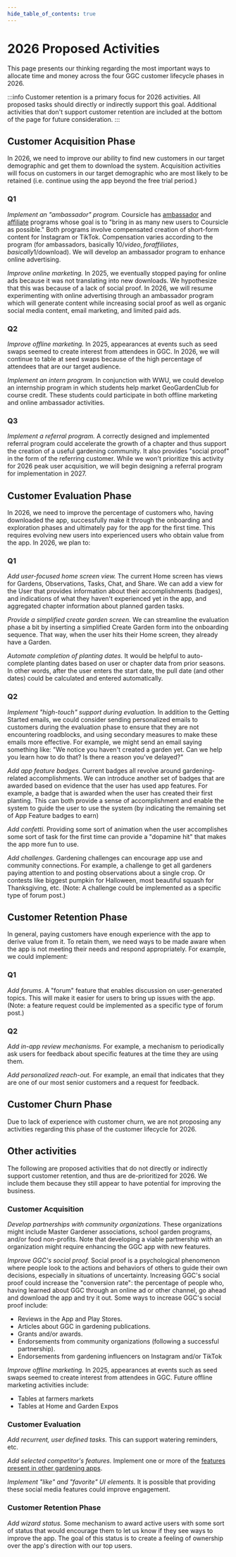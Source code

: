 ```yaml
---
hide_table_of_contents: true
---
```


# 2026 Proposed Activities

This page presents our thinking regarding the most important ways to allocate time and money across the four GGC customer lifecycle phases in 2026.

:::info
Customer retention is a primary focus for 2026 activities.  All proposed tasks should directly or indirectly support this goal.  Additional activities that don't support customer retention are included at the bottom of the page for future consideration.
:::

## Customer Acquisition Phase

In 2026, we need to improve our ability to find new customers in our target demographic and get them to download the system. Acquisition activities will focus on customers in our target demographic who are most likely to be retained (i.e. continue using the app beyond the free trial period.)

### Q1

*Implement an "ambassador" program.* Coursicle has [ambassador](https://www.coursicle.com/blog/coursicle-ambassador/) and [affiliate](https://www.coursicle.com/blog/coursicle-affiliate/) programs whose goal is to "bring in as many new users to Coursicle as possible." Both programs involve compensated creation of short-form content for Instagram or TikTok. Compensation varies according to the program (for ambassadors, basically $10/video, for affiliates, basically 1$/download).  We will develop an ambassador program to enhance online advertising.

*Improve online marketing.*  In 2025, we eventually stopped paying for online ads because it was not translating into new downloads. We hypothesize that this was because of a lack of social proof. In 2026, we will resume experimenting with online advertising through an ambassador program  which will generate content while increasing social proof as well as organic social media content, email marketing, and limited paid ads.

### Q2

*Improve offline marketing.* In 2025, appearances at events such as seed swaps seemed to create interest from attendees in GGC. In 2026, we will continue to table at seed swaps because of the high percentage of attendees that are our target audience.

*Implement an intern program.* In conjunction with WWU, we could develop an internship program in which students help market GeoGardenClub for course credit. These students could participate in both offline marketing and online ambassador activities.

### Q3

*Implement a referral program.* A correctly designed and implemented referral program could accelerate the growth of a chapter and thus support the creation of a useful gardening community.  It also provides "social proof" in the form of the referring customer. While we won't prioritize this activity for 2026 peak user acquisition, we will begin designing a referral program for implementation in 2027. 

## Customer Evaluation Phase

In 2026, we need to improve the percentage of customers who, having downloaded the app, successfully make it through the onboarding and exploration phases and ultimately pay for the app for the first time. This requires evolving new users into experienced users who obtain value from the app. In 2026, we plan to:

### Q1

*Add user-focused home screen view.* The current Home screen has views for Gardens, Observations, Tasks, Chat, and Share. We can add a view for the User that provides information about their accomplishments (badges), and indications of what they haven't experienced yet in the app, and aggregated chapter information about planned garden tasks.

*Provide a simplified create garden screen.*  We can streamline the evaluation phase a bit by inserting a simplified Create Garden form into the onboarding sequence. That way, when the user hits their Home screen, they already have a Garden.

*Automate completion of planting dates.* It would be helpful to auto-complete planting dates based on user or chapter data from prior seasons. In other words, after the user enters the start date, the pull date (and other dates) could be calculated and entered automatically.

### Q2

*Implement "high-touch" support during evaluation.* In addition to the Getting Started emails, we could consider sending personalized emails to customers during the evaluation phase to ensure that they are not encountering roadblocks, and using secondary measures to make these emails more effective. For example, we might send an email saying something like: "We notice you haven't created a garden yet. Can we help you learn how to do that? Is there a reason you've delayed?"

*Add app feature badges.* Current badges all revolve around gardening-related accomplishments. We can introduce another set of badges that are awarded based on evidence that the user has used app features. For example, a badge that is awarded when the user has created their first planting. This can both provide a sense of accomplishment and enable the system to guide the user to use the system (by indicating the remaining set of App Feature badges to earn) 

*Add confetti.*  Providing some sort of animation when the user accomplishes some sort of task for the first time can provide a "dopamine hit" that makes the app more fun to use. 

*Add challenges.* Gardening challenges can encourage app use and community connections. For example, a challenge to get all gardeners paying attention to and posting observations about a single crop. Or contests like biggest pumpkin for Halloween, most beautiful squash for Thanksgiving, etc. (Note: A challenge could be implemented as a specific type of forum post.)

## Customer Retention Phase

In general, paying customers have enough experience with the app to derive value from it.  To retain them, we need ways to be made aware when the app is not meeting their needs and respond appropriately.  For example, we could implement:

### Q1

*Add forums*. A "forum" feature that enables discussion on user-generated topics. This will make it easier for users to bring up issues with the app. (Note: a feature request could be implemented as a specific type of forum post.)

### Q2

*Add in-app review mechanisms.* For example, a mechanism to periodically ask users for feedback about specific features at the time they are using them. 

*Add personalized reach-out.* For example, an email that indicates that they are one of our most senior customers and a request for feedback.

## Customer Churn Phase

Due to lack of experience with customer churn, we are not proposing any activities regarding this phase of the customer lifecycle for 2026.

## Other activities

The following are proposed activities that do not directly or indirectly support customer retention, and thus are de-prioritized for 2026.  We include them because they still appear to have potential for improving the business.

### Customer Acquisition

*Develop partnerships with community organizations.* These organizations might include Master Gardener associations, school garden programs, and/or food non-profits. Note that developing a viable partnership with an organization might require enhancing the GGC app with new features.

*Improve GGC's social proof.* Social proof is a psychological phenomenon where people look to the actions and behaviors of others to guide their own decisions, especially in situations of uncertainty. Increasing GGC's social proof could increase the "conversion rate": the percentage of people who, having learned about GGC through an online ad or other channel, go ahead and download the app and try it out. Some ways to increase GGC's social proof include:
* Reviews in the App and Play Stores.
* Articles about GGC in gardening publications.
* Grants and/or awards.
* Endorsements from community organizations (following a successful partnership).
* Endorsements from gardening influencers on Instagram and/or TikTok

*Improve offline marketing.* In 2025, appearances at events such as seed swaps seemed to create interest from attendees in GGC. Future offline marketing activities include:
* Tables at farmers markets
* Tables at Home and Garden Expos

### Customer Evaluation

*Add recurrent, user defined tasks.*  This can support watering reminders, etc.

*Add selected competitor's features.* Implement one or more of the [features present in other gardening apps](usability-2025#potential-features).

*Implement "like" and "favorite" UI elements.*  It is possible that providing these social media features could improve engagement.

### Customer Retention Phase

*Add wizard status.* Some mechanism to award active users with some sort of status that would encourage them to let us know if they see ways to improve the app. The goal of this status is to create a feeling of ownership over the app's direction with our top users.  
